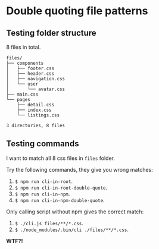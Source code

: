 # Double quoting file patterns

## Testing folder structure

8 files in total.

```
files/
├── components
│   ├── footer.css
│   ├── header.css
│   ├── navigation.css
│   └── user
│       └── avatar.css
├── main.css
└── pages
    ├── detail.css
    ├── index.css
    └── listings.css

3 directories, 8 files
```

## Testing commands

I want to match all 8 css files in `files` folder.

Try the following commands, they give you wrong matches:

1. `$ npm run cli-in-root`.
1. `$ npm run cli-in-root-double-quote`.
1. `$ npm run cli-in-npm`.
1. `$ npm run cli-in-npm-double-quote`.

Only calling script without npm gives the correct match:

1. `$ ./cli.js files/**/*.css`.
1. `$ ./node_modules/.bin/cli ./files/**/*.css`.

**WTF?!**

